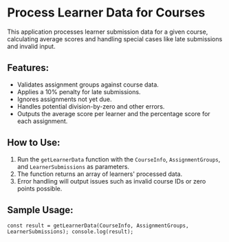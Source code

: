 # Process Learner Data for Courses
This application processes learner submission data for a given course, calculating average scores and handling special cases like late submissions and invalid input.

## Features:
- Validates assignment groups against course data.
- Applies a 10% penalty for late submissions.
- Ignores assignments not yet due.
- Handles potential division-by-zero and other errors.
- Outputs the average score per learner and the percentage score for each assignment.

## How to Use:
1. Run the `getLearnerData` function with the `CourseInfo`, `AssignmentGroups`, and `LearnerSubmissions` as parameters.
2. The function returns an array of learners' processed data.
3. Error handling will output issues such as invalid course IDs or zero points possible.

## Sample Usage:
`const result = getLearnerData(CourseInfo, AssignmentGroups, LearnerSubmissions);
console.log(result);`
